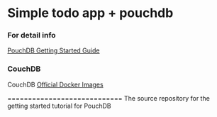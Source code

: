 Simple todo app + pouchdb
============================

<h3>For detail info</h3>
<a href="https://pouchdb.com/getting-started.html">
    PouchDB Getting Started Guide</a>

<h3>CouchDB</h3>
CouchDB 
<a href="https://hub.docker.com/_/couchdb">
    Official Docker Images</a>

============================
The source repository for the getting started tutorial for PouchDB
